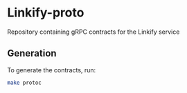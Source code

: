 # Linkify-proto

Repository containing gRPC contracts for the Linkify service

## Generation

To generate the contracts, run:

```bash
make protoc